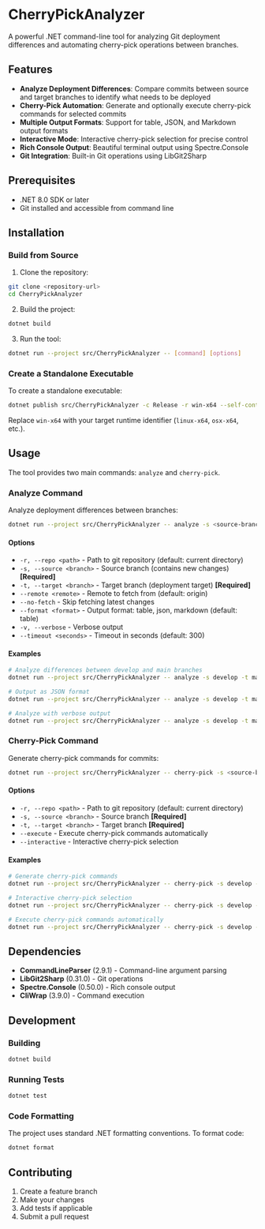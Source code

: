 # CherryPickAnalyzer

A powerful .NET command-line tool for analyzing Git deployment differences and automating cherry-pick operations between branches.

## Features

- **Analyze Deployment Differences**: Compare commits between source and target branches to identify what needs to be deployed
- **Cherry-Pick Automation**: Generate and optionally execute cherry-pick commands for selected commits
- **Multiple Output Formats**: Support for table, JSON, and Markdown output formats
- **Interactive Mode**: Interactive cherry-pick selection for precise control
- **Rich Console Output**: Beautiful terminal output using Spectre.Console
- **Git Integration**: Built-in Git operations using LibGit2Sharp

## Prerequisites

- .NET 8.0 SDK or later
- Git installed and accessible from command line

## Installation

### Build from Source

1. Clone the repository:
```bash
git clone <repository-url>
cd CherryPickAnalyzer
```

2. Build the project:
```bash
dotnet build
```

3. Run the tool:
```bash
dotnet run --project src/CherryPickAnalyzer -- [command] [options]
```

### Create a Standalone Executable

To create a standalone executable:

```bash
dotnet publish src/CherryPickAnalyzer -c Release -r win-x64 --self-contained
```

Replace `win-x64` with your target runtime identifier (`linux-x64`, `osx-x64`, etc.).

## Usage

The tool provides two main commands: `analyze` and `cherry-pick`.

### Analyze Command

Analyze deployment differences between branches:

```bash
dotnet run --project src/CherryPickAnalyzer -- analyze -s <source-branch> -t <target-branch> [options]
```

#### Options

- `-r, --repo <path>` - Path to git repository (default: current directory)
- `-s, --source <branch>` - Source branch (contains new changes) **[Required]**
- `-t, --target <branch>` - Target branch (deployment target) **[Required]**
- `--remote <remote>` - Remote to fetch from (default: origin)
- `--no-fetch` - Skip fetching latest changes
- `--format <format>` - Output format: table, json, markdown (default: table)
- `-v, --verbose` - Verbose output
- `--timeout <seconds>` - Timeout in seconds (default: 300)

#### Examples

```bash
# Analyze differences between develop and main branches
dotnet run --project src/CherryPickAnalyzer -- analyze -s develop -t main

# Output as JSON format
dotnet run --project src/CherryPickAnalyzer -- analyze -s develop -t main --format json

# Analyze with verbose output
dotnet run --project src/CherryPickAnalyzer -- analyze -s develop -t main -v
```

### Cherry-Pick Command

Generate cherry-pick commands for commits:

```bash
dotnet run --project src/CherryPickAnalyzer -- cherry-pick -s <source-branch> -t <target-branch> [options]
```

#### Options

- `-r, --repo <path>` - Path to git repository (default: current directory)
- `-s, --source <branch>` - Source branch **[Required]**
- `-t, --target <branch>` - Target branch **[Required]**
- `--execute` - Execute cherry-pick commands automatically
- `--interactive` - Interactive cherry-pick selection

#### Examples

```bash
# Generate cherry-pick commands
dotnet run --project src/CherryPickAnalyzer -- cherry-pick -s develop -t main

# Interactive cherry-pick selection
dotnet run --project src/CherryPickAnalyzer -- cherry-pick -s develop -t main --interactive

# Execute cherry-pick commands automatically
dotnet run --project src/CherryPickAnalyzer -- cherry-pick -s develop -t main --execute
```

## Dependencies

- **CommandLineParser** (2.9.1) - Command-line argument parsing
- **LibGit2Sharp** (0.31.0) - Git operations
- **Spectre.Console** (0.50.0) - Rich console output
- **CliWrap** (3.9.0) - Command execution

## Development

### Building

```bash
dotnet build
```

### Running Tests

```bash
dotnet test
```

### Code Formatting

The project uses standard .NET formatting conventions. To format code:

```bash
dotnet format
```

## Contributing

1. Create a feature branch
2. Make your changes
3. Add tests if applicable
4. Submit a pull request